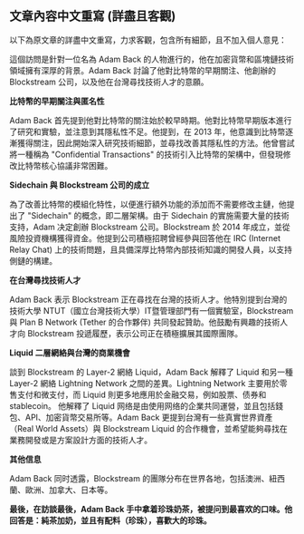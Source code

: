 ## 文章內容中文重寫 (詳盡且客觀)

以下為原文章的詳盡中文重寫，力求客觀，包含所有細節，且不加入個人意見：

這個訪問是針對一位名為 Adam Back 的人物進行的，他在加密貨幣和區塊鏈技術領域擁有深厚的背景。Adam Back 討論了他對比特幣的早期關注、他創辦的 Blockstream 公司，以及他在台灣尋找技術人才的意願。

**比特幣的早期關注與匿名性**

Adam Back 首先提到他對比特幣的關注始於較早時期。他對比特幣早期版本進行了研究和實驗，並注意到其隱私性不足。他提到，在 2013 年，他意識到比特幣逐漸獲得關注，因此開始深入研究技術細節，並尋找改善其隱私性的方法。他曾嘗試將一種稱為 "Confidential Transactions" 的技術引入比特幣的架構中，但發現修改比特幣核心協議非常困難。

**Sidechain 與 Blockstream 公司的成立**

為了改善比特幣的模組化特性，以便進行額外功能的添加而不需要修改主鏈，他提出了 "Sidechain" 的概念，即二層架構。由于 Sidechain 的實施需要大量的技術支持，Adam 决定創辦 Blockstream 公司。Blockstream 於 2014 年成立，並從風險投資機構獲得資金。他提到公司積極招聘曾經參與回答他在 IRC (Internet Relay Chat) 上的技術問題，且具備深厚比特幣內部技術知識的開發人員，以支持側鏈的構建。

**在台灣尋找技術人才**

Adam Back 表示 Blockstream 正在尋找在台灣的技術人才。他特別提到台灣的技術大學 NTUT（國立台灣技術大學）IT暨管理部門有一個實驗室，Blockstream 與 Plan B Network (Tether 的合作夥伴) 共同發起贊助。他鼓勵有興趣的技術人才向 Blockstream 投遞履歷，表示公司正在積極擴展其國際團隊。

**Liquid 二層網絡與台灣的商業機會**

談到 Blockstream 的 Layer-2 網絡 Liquid，Adam Back 解釋了 Liquid 和另一種 Layer-2 網絡 Lightning Network 之間的差異。Lightning Network 主要用於零售支付和微支付，而 Liquid 則更多地應用於金融交易，例如股票、债券和stablecoin。 他解釋了 Liquid 网络是由使用网络的企業共同運營，並且包括錢包、API、加密貨幣交易所等。Adam Back 更提到台灣有一些真實世界資產（Real World Assets）與 Blockstream Liquid 的合作機會，並希望能夠尋找在業務開發或是方案設計方面的技術人才。

**其他信息**

Adam Back 同时透露，Blockstream 的團隊分布在世界各地，包括澳洲、紐西蘭、歐洲、加拿大、日本等。

**最後，在訪談最後，Adam Back 手中拿着珍珠奶茶，被提问到最喜欢的口味。他回答是：純茶加奶，並且有配料（珍珠），喜歡大的珍珠。**